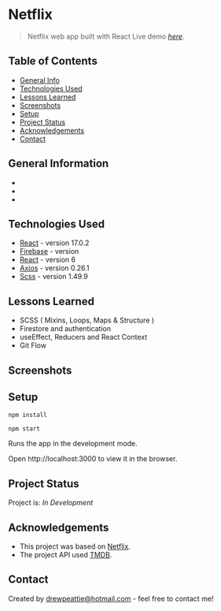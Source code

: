 # Netflix
> Netflix web app built with React
> Live demo [_here_]().

## Table of Contents
* [General Info](#general-information)
* [Technologies Used](#technologies-used)
* [Lessons Learned](#Lessons-learned)
* [Screenshots](#screenshots)
* [Setup](#setup)
* [Project Status](#project-status)
* [Acknowledgements](#acknowledgements)
* [Contact](#contact)


## General Information
- 
- 
- 

## Technologies Used
- [React](https://reactjs.org/) - version 17.0.2
- [Firebase](https://firebase.google.com/) - version
- [React](https://reactrouterdotcom.fly.dev/docs/en/v6) - version 6
- [Axios](https://www.npmjs.com/package/axios) - version 0.26.1
- [Scss](https://sass-lang.com/) - version 1.49.9


## Lessons Learned
- SCSS ( Mixins, Loops, Maps & Structure )
- Firestore and authentication
- useEffect, Reducers and React Context
- Git Flow


## Screenshots
<!-- ![Netflix Gif](public/audio_player.gif) -->


## Setup
```
npm install
```

```
npm start
```
Runs the app in the development mode.

Open http://localhost:3000 to view it in the browser.


## Project Status
Project is: _In Development_ 


## Acknowledgements

- This project was based on [Netflix](https://www.netflix.com/gb/).
- The project API used [TMDB](https://www.themoviedb.org/).

## Contact
Created by [drewpeattie@hotmail.com](mailto:drewpeattie@hotmail.com) - feel free to contact me!
